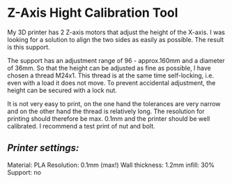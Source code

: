 Z-Axis Hight Calibration Tool
=============================

My 3D printer has 2 Z-axis motors that adjust the height of the X-axis. I was looking for a solution to align the two sides as easily as possible. The result is this support.

The support has an adjustment range of 96 - approx.160mm and a diameter of 36mm. 
So that the height can be adjusted as fine as possible, I have chosen a thread M24x1. This thread is at the same time self-locking, i.e. even with a load it does not move. To prevent accidental adjustment, the height can be secured with a lock nut.

It is not very easy to print, on the one hand the tolerances are very narrow and on the other hand the thread is relatively long. The resolution for printing should therefore be max. 0.1mm and the printer should be well calibrated. I recommend a test print of nut and bolt.


_Printer settings:_
-------------------
Material: PLA
Resolution: 0.1mm (max!)
Wall thickness: 1.2mm
infill: 30%
Support: no